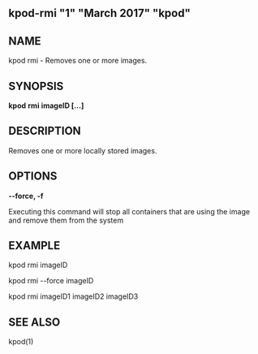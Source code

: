 ## kpod-rmi "1" "March 2017" "kpod"

## NAME
kpod rmi - Removes one or more images.

## SYNOPSIS
**kpod** **rmi** **imageID [...]**

## DESCRIPTION
Removes one or more locally stored images.

## OPTIONS

**--force, -f**

Executing this command will stop all containers that are using the image and remove them from the system

## EXAMPLE

kpod rmi imageID

kpod rmi --force imageID

kpod rmi imageID1 imageID2 imageID3

## SEE ALSO
kpod(1)
